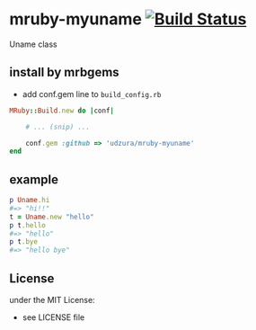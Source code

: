 # mruby-myuname   [![Build Status](https://travis-ci.org/udzura/mruby-myuname.svg?branch=master)](https://travis-ci.org/udzura/mruby-myuname)
Uname class
## install by mrbgems
- add conf.gem line to `build_config.rb`

```ruby
MRuby::Build.new do |conf|

    # ... (snip) ...

    conf.gem :github => 'udzura/mruby-myuname'
end
```
## example
```ruby
p Uname.hi
#=> "hi!!"
t = Uname.new "hello"
p t.hello
#=> "hello"
p t.bye
#=> "hello bye"
```

## License
under the MIT License:
- see LICENSE file
